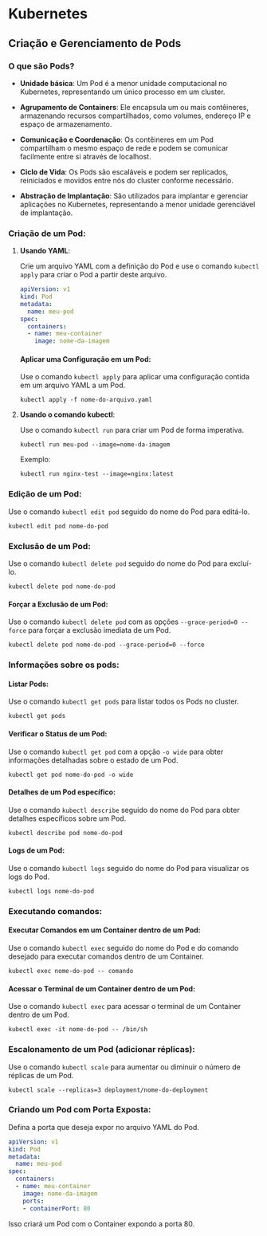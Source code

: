 # Kubernetes 

## Criação e Gerenciamento de Pods

### O que são Pods?

- **Unidade básica**: Um Pod é a menor unidade computacional no Kubernetes, representando um único processo em um cluster.
  
- **Agrupamento de Containers**: Ele encapsula um ou mais contêineres, armazenando recursos compartilhados, como volumes, endereço IP e espaço de armazenamento.

- **Comunicação e Coordenação**: Os contêineres em um Pod compartilham o mesmo espaço de rede e podem se comunicar facilmente entre si através de localhost.

- **Ciclo de Vida**: Os Pods são escaláveis e podem ser replicados, reiniciados e movidos entre nós do cluster conforme necessário.

- **Abstração de Implantação**: São utilizados para implantar e gerenciar aplicações no Kubernetes, representando a menor unidade gerenciável de implantação.

### Criação de um Pod:

1. **Usando YAML**:
   
   Crie um arquivo YAML com a definição do Pod e use o comando `kubectl apply` para criar o Pod a partir deste arquivo.
   
   ```yaml
   apiVersion: v1
   kind: Pod
   metadata:
     name: meu-pod
   spec:
     containers:
     - name: meu-container
       image: nome-da-imagem
   ```

    #### Aplicar uma Configuração em um Pod:

    Use o comando `kubectl apply` para aplicar uma configuração contida em um arquivo YAML a um Pod.

    ```
    kubectl apply -f nome-do-arquivo.yaml
    ```

2. **Usando o comando kubectl**:
   
   Use o comando `kubectl run` para criar um Pod de forma imperativa.
   
   ```
   kubectl run meu-pod --image=nome-da-imagem
   ```

    Exemplo:

    ```
    kubectl run nginx-test --image=nginx:latest
    ```

### Edição de um Pod:

Use o comando `kubectl edit pod` seguido do nome do Pod para editá-lo.

```
kubectl edit pod nome-do-pod
```


### Exclusão de um Pod:

Use o comando `kubectl delete pod` seguido do nome do Pod para excluí-lo.

```
kubectl delete pod nome-do-pod
```

#### Forçar a Exclusão de um Pod:

Use o comando `kubectl delete pod` com as opções `--grace-period=0 --force` para forçar a exclusão imediata de um Pod.

```
kubectl delete pod nome-do-pod --grace-period=0 --force
```


### Informações sobre os pods:

#### Listar Pods:

Use o comando `kubectl get pods` para listar todos os Pods no cluster.

```
kubectl get pods
```

#### Verificar o Status de um Pod:

Use o comando `kubectl get pod` com a opção `-o wide` para obter informações detalhadas sobre o estado de um Pod.

```
kubectl get pod nome-do-pod -o wide
```

#### Detalhes de um Pod específico:

Use o comando `kubectl describe` seguido do nome do Pod para obter detalhes específicos sobre um Pod.

```
kubectl describe pod nome-do-pod
```

#### Logs de um Pod:

Use o comando `kubectl logs` seguido do nome do Pod para visualizar os logs do Pod.

```
kubectl logs nome-do-pod
```

### Executando comandos:

#### Executar Comandos em um Container dentro de um Pod:

Use o comando `kubectl exec` seguido do nome do Pod e do comando desejado para executar comandos dentro de um Container.

```
kubectl exec nome-do-pod -- comando
```

#### Acessar o Terminal de um Container dentro de um Pod:

Use o comando `kubectl exec` para acessar o terminal de um Container dentro de um Pod.

```
kubectl exec -it nome-do-pod -- /bin/sh
```

### Escalonamento de um Pod (adicionar réplicas):

Use o comando `kubectl scale` para aumentar ou diminuir o número de réplicas de um Pod.

```
kubectl scale --replicas=3 deployment/nome-do-deployment
```




### Criando um Pod com Porta Exposta:

Defina a porta que deseja expor no arquivo YAML do Pod.

```yaml
apiVersion: v1
kind: Pod
metadata:
  name: meu-pod
spec:
  containers:
  - name: meu-container
    image: nome-da-imagem
    ports:
    - containerPort: 80
```

Isso criará um Pod com o Container expondo a porta 80.